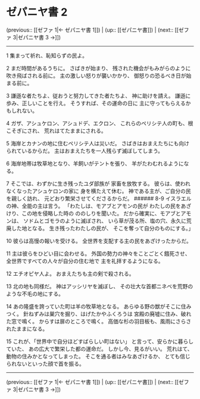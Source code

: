 # ゼパニヤ書 2

(previous:: [[ゼファ 1|← ゼパニヤ書 1]]) | (up:: [[ゼパニヤ書]]) | (next:: [[ゼファ 3|ゼパニヤ書 3 →]])

***


1 集まって祈れ、恥知らずの民よ。 

2 まだ時間があるうちに。 さばきが始まり、 残された機会がもみがらのように吹き飛ばされる前に。 主の激しい怒りが襲いかかり、 御怒りの恐るべき日が始まる前に。 

3 謙遜な者たちよ、従おうと努力してきた者たちよ、 神に助けを請え。 謙遜に歩み、正しいことを行え。 そうすれば、その運命の日に 主に守ってもらえるかもしれない。 

4 ガザ、アシュケロン、アシュドデ、エクロン、 これらのペリシテ人の町も、根こそぎにされ、 荒れはてたままにされる。 

5 海岸とカナンの地に住むペリシテ人は災いだ。 さばきはおまえたちにも向けられているからだ。 主はおまえたちを一人残らず滅ぼしてしまう。 

6 海岸地帯は牧草地となり、羊飼いがテントを張り、 羊がたわむれるようになる。 

7 そこでは、わずかに生き残ったユダ部族が 家畜を放牧する。 彼らは、使われなくなったアシュケロンの家に 身を横たえて休む。 神である主が、ご自分の民を親しく訪れ、 元どおり繁栄させてくださるからだ。 ###### 8-9 イスラエルの神、全能の主は言う。 「わたしは、モアブとアモンの民が わたしの民をあざけり、この地を侵略した時の ののしりを聞いた。 だから確実に、モアブとアモンは、 ソドムとゴモラのように滅ぼされ、 いら草が茂る所、塩の穴、永久に荒廃した地となる。 生き残ったわたしの民が、 そこを奪って自分のものにする。」 

10 彼らは高慢の報いを受ける。 全世界を支配する主の民をあざけったからだ。 

11 主は彼らをひどい目に会わせる。 外国の勢力の神々をことごとく餓死させ、 全世界ですべての人々が自分の住む地で 主を礼拝するようになる。 

12 エチオピヤ人よ。 おまえたちも主の剣で殺される。 

13 北の地も同様だ。 神はアッシリヤを滅ぼし、 その壮大な首都ニネベを荒野のような不毛の地にする。 

14 あの隆盛を誇っていた町は羊の牧草地となる。 あらゆる野の獣がそこに住みつく。 針ねずみは巣穴を掘り、はげたかやふくろうは 宮殿の廃墟に住み、破れた窓で鳴く。 からすは扉のところで鳴く。 高価な杉の羽目板も、風雨にさらされたままになる。 

15 これが、「世界中で自分ほどすばらしい町はない」 と言って、安らかに暮らしていた、 あの広大で繁栄した都の運命だ。 しかし今、見るがいい。 荒れはて、動物の住みかとなってしまった。 そこを通る者はみなあざけるか、 とても信じられないといった顔で首を振る。

***

(previous:: [[ゼファ 1|← ゼパニヤ書 1]]) | (up:: [[ゼパニヤ書]]) | (next:: [[ゼファ 3|ゼパニヤ書 3 →]])
